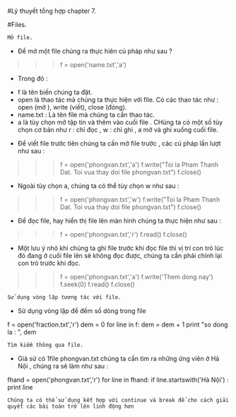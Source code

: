 #Lý thuyết tổng hợp chapter 7.

#Files.

```sh
Mở file.
```

- Để mở một file chúng ra thực hiên cú pháp như sau ?

>>>f = open('name.txt','a')

- Trong đó :
 <ul>
  <li>f là tên biến chúng ta đặt.</li>
  <li>open là thao tác mà chúng ta thực hiện với file. Có các thao tác như : open (mở ), write (viết), close (đóng).</li>
  <li>name.txt : Là tên file mà chúng ta cần thao tác.</li>
  <li>a là tùy chọn mở tập tin và thêm vào cuối file . CHúng ta có một số tùy chọn cơ bản như  r : chỉ đọc , w : chỉ ghi , a mở và ghi xuống cuối file.</li>
 </ul>

- Để viết file trước tiên chúng ta cần mở file trước , các cú pháp lần lượt như sau :

>>>f = open('phongvan.txt','a')
>>>f.write("Toi la Pham Thanh Dat. Toi vua thay doi file phongvan.txt")
>>>f.close()

- Ngoài tùy chọn a, chúng ta có thể tùy chọn w như sau :

>>>f = open('phongvan.txt','w')
>>>f.write("Toi la Pham Thanh Dat. Toi vua thay doi file phongvan.txt")
>>>f.close()

- Để đọc file, hay hiển thị file lên màn hình chúng ta thực hiện như sau :

>>>f = open('phongvan.txt','r')
>>>f.read()
>>>f.close()

- Một lưu ý nhỏ khi chúng ta ghi file trước khi đọc file thì vị trí con trỏ lúc đó đang ở cuối file lên sẽ không đọc 
được, chúng ta cần phải chỉnh lại con trỏ trước khi đọc.

>>>f = open('phongvan.txt','a')
>>>f.write('Them dong nay')
>>>f.seek(0)
>>>f.read()
>>>f.close()
```sh
Sử dụng vòng lặp tương tác với file.
```

- Sử dụng vòng lặp để đếm số dòng trong file

f = open('fraction.txt','r')
dem = 0
for line in f:
    dem = dem + 1
print "so dong la : ", dem

```sh
Tìm kiếm thông qua file.
```

- Giả sử có 1file phongvan.txt chúng ta cần tìm ra những ứng viên ở Hà Nội , chúng ra sẽ làm như sau :

fhand = open('phongvan.txt','r')
for line in fhand:
    if line.startswith('Hà Nội') :
        print line

`Chúng ta có thể sử dụng kết hợp với continue và break để cho cách giải quyết các bài toán trở lên linh động hơn`

